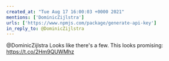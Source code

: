```yaml
---
created_at: "Tue Aug 17 16:00:03 +0000 2021"
mentions: ['DominicZijlstra']
urls: ['https://www.npmjs.com/package/generate-api-key']
in_reply_to: @DominicZijlstra
---
```


@DominicZijlstra Looks like there's a few. This looks promising: https://t.co/2Hm9QUWMhz